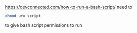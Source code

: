 https://devconnected.com/how-to-run-a-bash-script/
need to 
```bash
chmod u+x script
```
to give bash script permissions to run